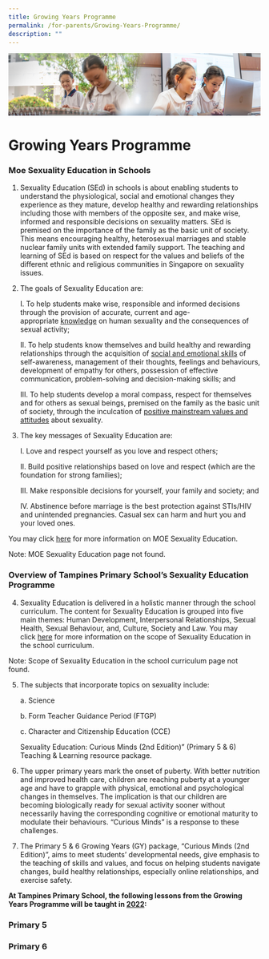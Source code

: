 ```yaml
---
title: Growing Years Programme
permalink: /for-parents/Growing-Years-Programme/
description: ""
---
```

![](/images/ForParents.jpg)

Growing Years Programme
=======================

### **Moe Sexuality Education in Schools**
  

1.    Sexuality Education (SEd) in schools is about enabling students to understand the physiological, social and emotional changes they experience as they mature, develop healthy and rewarding relationships including those with members of the opposite sex, and make wise, informed and responsible decisions on sexuality matters. SEd is premised on the importance of the family as the basic unit of society. This means encouraging healthy, heterosexual marriages and stable nuclear family units with extended family support. The teaching and learning of SEd is based on respect for the values and beliefs of the different ethnic and religious communities in Singapore on sexuality issues.  
      
    
2.  The goals of Sexuality Education are:

    I.  To help students make wise, responsible and informed decisions through the provision of accurate, current and age-appropriate <u>knowledge</u> on human sexuality and the consequences of sexual activity;  
      
    
    II.  To help students know themselves and build healthy and rewarding relationships through the acquisition of <u>social and emotional skills</u> of self-awareness, management of their thoughts, feelings and behaviours, development of empathy for others, possession of effective communication, problem-solving and decision-making skills; and  
      
    
    III.  To help students develop a moral compass, respect for themselves and for others as sexual beings, premised on the family as the basic unit of society, through the inculcation of <u>positive mainstream values and attitudes</u> about sexuality.

4.  The key messages of Sexuality Education are:

    I.  Love and respect yourself as you love and respect others;  
      
    
    II.  Build positive relationships based on love and respect (which are the foundation for strong families);  
      
    
    III.  Make responsible decisions for yourself, your family and society; and  
      
    
    IV.  Abstinence before marriage is the best protection against STIs/HIV and unintended pregnancies. Casual sex can harm and hurt you and your loved ones.

You may click [here](https://www.moe.gov.sg/education/programmes/social-and-emotional-learning/sexuality-education) for more information on MOE Sexuality Education.

Note: MOE Sexuality Education page not found.

### **Overview of Tampines Primary School’s Sexuality Education Programme**

4.  Sexuality Education is delivered in a holistic manner through the school curriculum. The content for Sexuality Education is grouped into five main themes: Human Development, Interpersonal Relationships, Sexual Health, Sexual Behaviour, and, Culture, Society and Law. You may click [here](https://www.moe.gov.sg/education/programmes/social-and-emotional-learning/sexuality-education/scope-and-teaching-approach-of-sexuality-education-in-schools) for more information on the scope of Sexuality Education in the school curriculum.  

Note: Scope of Sexuality Education in the school curriculum page not found.
    
5.  The subjects that incorporate topics on sexuality include:  
    

    a.  Science  
      
    
    b.  Form Teacher Guidance Period (FTGP)  
      
    
    c.  Character and Citizenship Education (CCE)  
      
    

    Sexuality Education: Curious Minds (2nd Edition)” (Primary 5 & 6) Teaching & Learning resource package.    
  
6.  The upper primary years mark the onset of puberty. With better nutrition and improved health care, children are reaching puberty at a younger age and have to grapple with physical, emotional and psychological changes in themselves. The implication is that our children are becoming biologically ready for sexual activity sooner without necessarily having the corresponding cognitive or emotional maturity to modulate their behaviours. “Curious Minds” is a response to these challenges.  
      
    
7.  The Primary 5 & 6 Growing Years (GY) package, “Curious Minds (2nd Edition)”, aims to meet students’ developmental needs, give emphasis to the teaching of skills and values, and focus on helping students navigate changes, build healthy relationships, especially online relationships, and exercise safety.


<b>At Tampines Primary School, the following lessons from the Growing Years Programme will be taught in <u>2022</u>:<b> 


### **Primary 5**
	
	
	
### **Primary 6**
